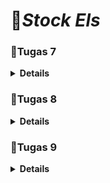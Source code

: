 # 👟*Stock Els*


### 📝Tugas 7

<details>
<summary><b>Details</b></summary>

### 1. Apa perbedaan utama antara stateless dan stateful widget dalam konteks pengembangan aplikasi Flutter?
- Stateless Widget:

    Stateless widget adalah widget yang tidak memiliki data berubah (state) di dalamnya. Ini berarti widget ini bersifat statis dan tidak dapat berubah selama masa hidupnya.
    Stateless widget cocok digunakan untuk tampilan atau komponen yang tidak perlu menyimpan atau mengubah data selama interaksi pengguna.
    Ketika data dalam widget perlu diubah, Anda perlu membuat widget yang baru dengan properti atau data yang berbeda.
- Stateful Widget:

    Stateful widget adalah widget yang dapat memiliki data berubah (state) di dalamnya. Data dalam widget ini bisa diubah selama masa hidupnya.
    Stateful widget cocok digunakan untuk komponen yang memerlukan interaksi dan perubahan data selama pengguna berinteraksi dengan aplikasi.
    Stateful widget menggunakan objek yang disebut "State" untuk menyimpan data yang dapat berubah, dan saat data ini berubah, Flutter akan membangun ulang widget ini dengan data yang diperbarui.

Contoh penggunaan:

- Stateless widget biasanya digunakan untuk menampilkan teks statis, gambar, ikon, atau tampilan yang tidak berubah.
- Stateful widget biasanya digunakan untuk hal-hal seperti formulir, daftar yang dapat digulir, permainan, atau tampilan yang perlu merespons interaksi pengguna dengan mengubah data yang terkait.

### 2. Sebutkan seluruh widget yang kamu gunakan untuk menyelesaikan tugas ini dan jelaskan fungsinya masing-masing.

-  MyHomePage (Stateless Widget):

   - Widget utama yang merupakan halaman awal aplikasi. Ini juga adalah
   - Widget yang digunakan sebagai tampilan utama aplikasi. Membungkus seluruh halaman dengan scaffold yang memiliki app bar dan tampilan body.
- Scaffold:

    Widget yang menyediakan kerangka dasar untuk halaman aplikasi dengan app bar dan body.
- AppBar:

    Widget yang digunakan untuk menampilkan bar atas aplikasi dengan judul "Stock Els" dan warna latar belakang serta pengaturan lainnya.
- body (SingleChildScrollView):

    - Widget yang merupakan area konten utama halaman.
    - Menggunakan SingleChildScrollView untuk memungkinkan kontennya dapat di-scroll jika melebihi ukuran layar.
- Padding:

    Widget yang memberikan padding (jarak) dari tepi halaman.
- Column:

    Widget yang mengatur widget-nya secara vertikal.
- Text:

    Widget yang menampilkan teks "Stock Els Shop" dengan style teks tertentu di tengah halaman.
- GridView.count:

    Widget yang digunakan untuk membuat grid dengan jumlah kolom yang telah ditentukan. Dalam program ini, digunakan untuk menampilkan ShopCard untuk setiap item dalam daftar items.
- ShopCard (Stateless Widget):

    - Widget yang digunakan untuk menampilkan setiap item toko sebagai kartu dengan latar belakang warna yang berbeda sesuai dengan nama item.
    - Menggunakan InkWell untuk menambahkan efek interaksi ketika kartu ditekan.
    - Menampilkan ikon dan teks yang sesuai dengan item toko.
- Material:

    - Widget yang digunakan untuk memberikan efek Material Design, termasuk efek elevasi, latar belakang berwarna, dan efek ink splash ketika ditekan.
    - Dalam program ini, digunakan untuk mengatur warna latar belakang kartu (ShopCard) sesuai dengan nama item.
- InkWell:

    - Widget yang digunakan untuk menambahkan efek interaksi seperti ketika kartu ditekan, akan muncul efek splash ink.
    - Dalam program ini, digunakan sebagai pembungkus eksternal untuk Container yang mengandung ikon dan teks item toko.
- Icon:

    Widget yang digunakan untuk menampilkan ikon dengan warna putih. Ikon ini diberikan melalui objek item yang berasal dari ShopItem.
- Container:

    Widget yang digunakan untuk mengelola tata letak dan tampilan di dalam kartu. Memiliki padding dan berisi ikon dan teks.
- SnackBar:

    Widget yang digunakan untuk menampilkan pesan sementara kecil di bagian bawah layar ketika tombol pada kartu ditekan. Pesan SnackBar berisi teks yang memberi tahu pengguna bahwa mereka telah menekan tombol.

### 3. Jelaskan bagaimana cara kamu mengimplementasikan checklist di atas secara step-by-step (bukan hanya sekadar mengikuti tutorial)
- [x] **Membuat sebuah program Flutter baru dengan tema inventory seperti tugas-tugas sebelumnya.**

    Jalankan *command* `flutter create stock_els` untuk men-*generate* proyek Flutter baru untuk aplikasi "Stock Els", lalu masuk ke dalam direktori proyek tersebut dengan *command* `cd stock_els`.
    
- [x] **Membuat tiga tombol sederhana dengan ikon dan teks untuk:**
    - Melihat daftar item (Lihat Item)
    - Menambah item (Tambah Item)
    - Logout (Logout)

    Pada `main.dart`:
    
    hapus `MyHomePage(title: 'Flutter Demo Home Page')` menjadi `MyHomePage()`.

    Pada `menu.dart`:
    - Tambahkan teks dan card dengan menambahkan barang-barang yang dijual. Define tipe pada list seperti berikut:
        ```
        class ShopItem {
            final String name;
            final IconData icon;

            ShopItem(this.name, this.icon);
        }
        ```
    - Ubah sifat widget halaman dari stateful menjadi stateless. Lakukan perubahan pada bagian `({super.key, required this.title})` menjadi `({Key? key}) : super(key: key);`. Selain itu, tambahkan barang-barang yang dijual (nama, harga, dan icon barang tersebut) dengan code berikut:
        ```
        final List<ShopItem> items = [
            ShopItem("Lihat Produk", Icons.checklist),
            ShopItem("Tambah Produk", Icons.add_shopping_cart),
            ShopItem("Logout", Icons.logout),
        ];
        ```
    - Lalu ubah method @override `Widget build(BuildContext context)` hingga menjadi seperti ini:
        ```
        @override
        Widget build(BuildContext context) {
            return Scaffold(
                appBar: AppBar(
                    title: const Text(
                    'Stock Els',
                    style: TextStyle(color: Colors.white),
                    ),
                    backgroundColor: Colors.grey[900],
                    elevation: 5, // Control the shadow depth
                    shadowColor: Colors.black, // Color of the shadow
                ),
                body: SingleChildScrollView(
                    // Widget wrapper yang dapat discroll
                    child: Padding(
                        padding: const EdgeInsets.all(10.0), // Set padding dari halaman
                        child: Column(
                            // Widget untuk menampilkan children secara vertikal
                            children: <Widget>[
                                const Padding(
                                    padding: EdgeInsets.only(top: 10.0, bottom: 10.0),
                                    // Widget Text untuk menampilkan tulisan dengan alignment center dan style yang sesuai
                                    child: Text(
                                        'Stock Els Shop', // Text yang menandakan toko
                                        textAlign: TextAlign.center,
                                        style: TextStyle(
                                            fontSize: 30,
                                            fontWeight: FontWeight.bold,
                                        ),
                                    ),
                                ),
                                // Grid layout
                                GridView.count(
                                    // Container pada card kita.
                                    primary: true,
                                    padding: const EdgeInsets.all(20),
                                    crossAxisSpacing: 10,
                                    mainAxisSpacing: 10,
                                    crossAxisCount: 3,
                                    shrinkWrap: true,
                                    children: items.map((ShopItem item) {
                                        // Iterasi untuk setiap item
                                        return ShopCard(item);
                                    }).toList(),
                                ),
                            ],
                        ),
                    ),
                ),
            );
        }
        ```
    - Tampilkan card dengan membuat widget stateless baru:
        ```
        class ShopCard extends StatelessWidget {
            final ShopItem item;

            const ShopCard(this.item, {super.key}); // Constructor

            @override
            Widget build(BuildContext context) {
                return Material(
                color: Colors.indigo,
                child: InkWell(
                    child: Container(
                    // Container untuk menyimpan Icon dan Text
                    padding: const EdgeInsets.all(8),
                    child: Center(
                        child: Column(
                        mainAxisAlignment: MainAxisAlignment.center,
                        children: [
                            Icon(
                            item.icon,
                            color: Colors.white,
                            size: 30.0,
                            ),
                            const Padding(padding: EdgeInsets.all(3)),
                            Text(
                            item.name,
                            textAlign: TextAlign.center,
                            style: const TextStyle(color: Colors.white),
                            ),
                        ],
                        ),
                    ),
                    ),
                ),
                );
            }
            }
        ```
- [x] **Memunculkan Snackbar dengan tulisan:**
    - "Kamu telah menekan tombol Lihat Item" ketika tombol Lihat Item ditekan.
    - "Kamu telah menekan tombol Tambah Item" ketika tombol Tambah Item ditekan.
    - "Kamu telah menekan tombol Logout" ketika tombol Logout ditekan.

    Di `menu.dart` pada `class ShopCard extends StatelessWidget` tambahkan pada method override hingga menjadi seperti di bawah ini:
    ```
    @override
    Widget build(BuildContext context){
        return Material(
            ....
            child: InkWell(
                onTap: () {
                // Memunculkan SnackBar ketika diklik
                ScaffoldMessenger.of(context)
                    ..hideCurrentSnackBar()
                    ..showSnackBar(SnackBar(
                        content: Text("Kamu telah menekan tombol ${item.name}!")));
                },
                ....
            )
        )
    }
               
    ```
- [x] **Melakukan add-commit-push ke GitHub.**

    Pada *root folder*, lakukan add-commit-push ke dalam repository GitHub yang telah ditetapkan di awal.

### Bonus
- Mengimplementasikan warna-warna yang berbeda untuk setiap tombol (Lihat Item, Tambah Item, dan Logout).

    Di `menu.dart` pada `class ShopCard extends StatelessWidget`gunakan logika if-else agar warna button untuk setiap tombolnya berbeda pada method override berikut:
    ```
    @override
    Widget build(BuildContext context) {
        var buttonColor;
        if (item.name.compareTo("Lihat Item") == 0) {
        buttonColor= Colors.pink[900];
        }
        else if (item.name.compareTo("Tambah Item") == 0) {
        buttonColor= Colors.pink[700];
        }
        else if (item.name.compareTo("Logout") == 0) {
        buttonColor= Colors.grey[700];
        }

        return Material(
            color: buttonColor, 
            ...
        )
    }
    ```
    
</details>

### 📝Tugas 8

<details>
<summary><b>Details</b></summary>

### 1. Jelaskan perbedaan antara `Navigator.push()` dan `Navigator.pushReplacement()`, disertai dengan contoh mengenai penggunaan kedua metode tersebut yang tepat!
- **`Navigator.push()`**: Menambahkan *route* baru ke dalam tumpukan *route*, memungkinkan pengguna kembali ke *route* sebelumnya. Method ini menyebabkan *route* yang ditambahkan berada pada paling atas stack, sehingga *route* yang baru saja ditambahkan tersebut akan muncul dan ditampilkan kepada pengguna.

    **Contoh:**
    ```dart
    Navigator.push(
      context,
      MaterialPageRoute(builder: (context) => ShopFormPage()),
    );
    ```

- **`Navigator.pushReplacement()`**: Menghapus *route* yang sedang ditampilkan kepada pengguna dan menggantinya dengan suatu *route*. Method ini menyebabkan aplikasi untuk berpindah dari *route* yang sedang ditampilkan kepada pengguna ke suatu *route* yang diberikan. *Route* lama pada atas stack akan digantikan secara langsung oleh *route* baru yang diberikan tanpa mengubah kondisi elemen stack yang berada di bawahnya.

    **Contoh:**
    ```dart
    Navigator.pushReplacement(
      context,
      MaterialPageRoute(builder: (context) => MyHomePage()),
    );
    ```

### 2. Jelaskan masing-masing layout widget pada Flutter dan konteks penggunaannya masing-masing!

- **`Container`**: Widget serbaguna untuk mengatur widget lain.

- **`Column` dan `Row`**: Digunakan untuk menyusun widget secara vertikal atau horizontal, berturut-turut.

- **`Stack`**: Memungkinkan penumpukan widget.

- **`ListView`**: Menampilkan daftar item yang dapat di-scroll.

- **`GridView`**: Menampilkan item dalam susunan grid.

- **`Expanded dan Flexible`** : Memberikan ruang yang sesuai berdasarkan proporsi atau prioritas.

- **`SizedBox`** : Memberikan dimensi tetap pada widget atau sebagai pemisah antara elemen.

### 3. Sebutkan apa saja elemen input pada form yang kamu pakai pada tugas kali ini dan jelaskan mengapa kamu menggunakan elemen input tersebut!
Dalam tugas ini, saya menggunakan beberapa elemen input pada formulir:

1. **`TextFormField`**: Digunakan untuk semua input seperti `nama item`, `harga item`, `ukuran item`, `jumlah item`, dan `deskripsi item`.
    - **Alasan Penggunaan**: TextFormField dipilih karena memungkinkan pengguna memasukkan teks serta dapat dengan mudah diverifikasi dan ditangani perubahan nilai. Setiap kolom formulir memerlukan input teks yang berbeda seperti nama item, harga, ukuran, jumlah, dan deskripsi. Validasi dilakukan untuk memastikan bahwa input tidak kosong dan sesuai dengan yang diharapkan, seperti memastikan bahwa input harga, ukuran, jumlah adalah angka. Selain itu, TextFormField juga menyediakan dekorasi placeholder dan label yang memudahkan pengguna untuk mengetahui keterangan dari input yang mereka isi.

2. **`ElevatedButton`**: Untuk menyimpan dan memvalidasi formulir.
    - **Alasan Penggunaan**: ElevatedButton digunakan untuk menyimpan data formulir setelah memastikan bahwa validasi telah dilalui. Ini memicu tampilan dialog yang memperlihatkan informasi yang dimasukkan, memungkinkan pengguna untuk melihat data yang telah mereka masukkan sebelum menekan tombol "OK" untuk menutup dialog.

Pemilihan elemen input ini didasarkan pada fungsionalitas masing-masing. TextFormField digunakan untuk berbagai input teks yang memerlukan validasi, sementara ElevatedButton digunakan untuk menginisiasi aksi pengguna seperti penyimpanan data setelah validasi formulir berhasil.

### 4. Bagaimana penerapan clean architecture pada aplikasi Flutter?
Clean Architecture adalah konsep yang memisahkan aplikasi ke dalam beberapa lapisan terisolasi:
## 1. Lapisan Fitur
- Merupakan lapisan presentasi yang bergantung pada framework, termasuk UI dan event handler.
- Menggunakan widget Flutter untuk menampilkan elemen pada layar.
- Menerapkan pola manajemen state seperti BLoCs, Provider, atau GetX.

## 2. Lapisan Domain
- Lapisan paling dalam yang tidak bergantung pada lapisan lainnya.
- Berisi Entities, Use Cases, dan Repository Interfaces.
- Digunakan untuk aturan bisnis aplikasi dan tidak terkait dengan implementasi spesifik Flutter.

## 3. Lapisan Data
- Bertanggung jawab atas pengambilan data dari berbagai sumber.
- Berisi implementasi repository dari lapisan domain dan data sources seperti API atau database.
- Memiliki DTO Models untuk representasi struktur JSON.

## 4. Resources dan Shared Library
- Resources: Aset seperti gambar, font, dan konfigurasi lainnya.
- Shared Library: Komponen dan fungsionalitas yang dapat digunakan kembali.
- Struktur proyek memungkinkan pengelompokan lapisan data dan domain dalam direktori "core". Terdapat pembagian direktori untuk setiap fitur (user) dan lapisan (data, domain, presentation).

## 5. Pemisahan Logika Bisnis
- Logika bisnis terletak di lapisan domain, memisahkannya dari lapisan presentasi dan data.
- Data yang dikirim ke lapisan presentasi hanya berupa entities, bukan DTO.

## 6. Dependency Injection
- Menggunakan dependency injection untuk menghubungkan lapisan domain dan data.
- Memisahkan implementasi repository dari lapisan domain untuk fleksibilitas dan perawatan yang lebih baik.

## 7. Kode yang Mudah Dimengerti
- Memberikan nama yang jelas pada kelas dan metode.
- Struktur proyek membantu pembacaan kode dengan memisahkan tugas-tugas dan mengorganisir kode dengan baik.

## 8. Tes Unit
- Menulis tes unit untuk use cases di lapisan domain.
- Memastikan kebenaran logika bisnis dan memudahkan refaktor.

## 9. Sederhana Namun Efektif
- Fokus pada sederhana namun efektif untuk memudahkan pengembangan dan pemeliharaan.
- Struktur proyek membantu pemahaman dan navigasi melalui kode.

### 5. Jelaskan bagaimana cara kamu mengimplementasikan checklist di atas secara step-by-step! (bukan hanya sekadar mengikuti tutorial)
- [x] **Membuat minimal satu halaman baru pada aplikasi, yaitu halaman formulir tambah item baru dengan ketentuan sebagai berikut:**

    Pada direktori `lib`, buat file `shoplist_form.dart` dan isi dengan kode berikut:
    ```
    import 'package:flutter/material.dart';
    import 'package:stock_els/widgets/left_drawer.dart';

    class ShopFormPage extends StatefulWidget {
        const ShopFormPage({super.key});

        @override
        State<ShopFormPage> createState() => _ShopFormPageState();
    }

    class _ShopFormPageState extends State<ShopFormPage> {
        @override
        Widget build(BuildContext context) {
            return Placeholder();
        }
    }
    ```
    - [x] **Memakai minimal tiga elemen input, yaitu `name`, `amount`, `description`. Tambahkan elemen input sesuai dengan model pada aplikasi tugas Django yang telah kamu buat.**
    
        Pada class `_ShopFormPageState` di file `shoplist_form.dart`, isi dengan kode berikut:
        ```
        ...
        final _formKey = GlobalKey<FormState>();
        String _name = "";
        int _price = 0;
        int _size = 0;
        int _amount = 0;
        String _description = "";
        @override
        Widget build(BuildContext context) {
            return Scaffold(
                appBar: AppBar(
                    title: const Center(
                    child: Text(
                        'Form Tambah Item',
                    ),
                    ),
                    backgroundColor: Colors.grey[900],
                    foregroundColor: Colors.white,
                ),
                // TODO: Tambahkan drawer yang sudah dibuat di sini
                drawer: const LeftDrawer(),
                body: Form(
                    key: _formKey,
                    child: SingleChildScrollView(
                        child: Column(
                            crossAxisAlignment: CrossAxisAlignment.start,
                            children: [
                                Padding(
                                padding: const EdgeInsets.all(8.0),
                                child: TextFormField(
                                    decoration: InputDecoration(
                                    hintText: "Nama Item",
                                    labelText: "Nama Item",
                                    border: OutlineInputBorder(
                                        borderRadius: BorderRadius.circular(5.0),
                                    ),
                                    ),
                                    onChanged: (String? value) {
                                    setState(() {
                                        _name = value!;
                                    });
                                    },
                                    validator: (String? value) {
                                    if (value == null || value.isEmpty) {
                                        return "Nama tidak boleh kosong!";
                                    }
                                    return null;
                                    },
                                ),
                                ),
                                Padding(
                                padding: const EdgeInsets.all(8.0),
                                child: TextFormField(
                                    decoration: InputDecoration(
                                    hintText: "Harga",
                                    labelText: "Harga",
                                    border: OutlineInputBorder(
                                        borderRadius: BorderRadius.circular(5.0),
                                    ),
                                    ),
                                    // TODO: Tambahkan variabel yang sesuai
                                    onChanged: (String? value) {
                                    setState(() {
                                        _price = int.parse(value!);
                                    });
                                    },
                                    validator: (String? value) {
                                    if (value == null || value.isEmpty) {
                                        return "Harga tidak boleh kosong!";
                                    }
                                    if (int.tryParse(value) == null) {
                                        return "Harga harus berupa angka!";
                                    }
                                    return null;
                                    },
                                ),
                                ),
                                Padding(
                                padding: const EdgeInsets.all(8.0),
                                child: TextFormField(
                                    decoration: InputDecoration(
                                    hintText: "Ukuran",
                                    labelText: "Ukuran",
                                    border: OutlineInputBorder(
                                        borderRadius: BorderRadius.circular(5.0),
                                    ),
                                    ),
                                    // TODO: Tambahkan variabel yang sesuai
                                    onChanged: (String? value) {
                                    setState(() {
                                        _size = int.parse(value!);
                                    });
                                    },
                                    validator: (String? value) {
                                    if (value == null || value.isEmpty) {
                                        return "Ukuran tidak boleh kosong!";
                                    }
                                    if (int.tryParse(value) == null) {
                                        return "Ukuran harus berupa angka!";
                                    }
                                    return null;
                                    },
                                ),
                                ),
                                Padding(
                                padding: const EdgeInsets.all(8.0),
                                child: TextFormField(
                                    decoration: InputDecoration(
                                    hintText: "Jumlah",
                                    labelText: "Jumlah",
                                    border: OutlineInputBorder(
                                        borderRadius: BorderRadius.circular(5.0),
                                    ),
                                    ),
                                    // TODO: Tambahkan variabel yang sesuai
                                    onChanged: (String? value) {
                                    setState(() {
                                        _amount = int.parse(value!);
                                    });
                                    },
                                    validator: (String? value) {
                                    if (value == null || value.isEmpty) {
                                        return "Jumlah tidak boleh kosong!";
                                    }
                                    if (int.tryParse(value) == null) {
                                        return "Jumlah harus berupa angka!";
                                    }
                                    return null;
                                    },
                                ),
                                ),
                                Padding(
                                padding: const EdgeInsets.all(8.0),
                                child: TextFormField(
                                    decoration: InputDecoration(
                                    hintText: "Deskripsi",
                                    labelText: "Deskripsi",
                                    border: OutlineInputBorder(
                                        borderRadius: BorderRadius.circular(5.0),
                                    ),
                                    ),
                                    onChanged: (String? value) {
                                    setState(() {
                                        // TODO: Tambahkan variabel yang sesuai
                                        _description = value!;
                                        });
                                        },
                                    ),
                                ),
                            ]
                        )
                    ),
                ),
            );
        }
        ...    
        ```
    - [x] **Memiliki sebuah tombol `Save`.**
    
        Pada class `_ShopFormPageState` di file `shoplist_form.dart`, bagian `return Scaffold(...)` isi dengan kode berikut:
        ```
        Align(
            alignment: Alignment.bottomCenter,
            child: Padding(
                padding: const EdgeInsets.all(8.0),
                child: ElevatedButton(
                    style: ButtonStyle(
                        backgroundColor:
                            MaterialStateProperty.all(Colors.green[900]),
                    ),
                    onPressed: () {
                        if (_formKey.currentState!.validate()) {
                        showDialog(
                            context: context,
                            builder: (context) {
                            return AlertDialog(
                                title: const Text('Item berhasil tersimpan!'),
                                content: SingleChildScrollView(
                                child: Column(
                                    crossAxisAlignment:
                                        CrossAxisAlignment.start,
                                    children: [
                                    Text('Nama: $_name'),
                                    Text('Harga: $_price'),
                                    Text('Ukuran: $_size'),
                                    Text('Jumlah: $_amount'),
                                    Text('Deskripsi: $_description'),
                                    // TODO: Munculkan value-value lainnya
                                    ],
                                ),
                                ),
                                actions: [
                                TextButton(
                                    child: const Text('OK'),
                                    onPressed: () {
                                    Navigator.pop(context);
                                    },
                                ),
                                ],
                            );
                            },
                        );
                        _formKey.currentState!.reset();
                        }
                    },
                    child: const Text(
                        "Save",
                        style: TextStyle(color: Colors.white),
                    ),
                ),
            ),
        ),
        ```
    - [x] **Setiap elemen input di formulir juga harus divalidasi dengan ketentuan sebagai berikut:**
        - [x] **Setiap elemen input tidak boleh kosong.**

            Pada class `_ShopFormPageState` di file `shoplist_form.dart`, bagian `return Scaffold(...)` dan di setiap bagian `child: TextFormField(...)` isi dengan kode berikut:
            ```
            ...
            validator: (String? value) {
                if (value == null || value.isEmpty) {
                    return "(nama variabel) tidak boleh kosong!";
                }
            return null;
            },
            ...
            ```
        - [x] **Setiap elemen input harus berisi data dengan tipe data atribut modelnya.**

            Pada class `_ShopFormPageState` di file `shoplist_form.dart`, bagian `return Scaffold(...)` dan di setiap bagian `child: TextFormField(...)` isi dengan kode berikut:
            ```
            ...
            validator: (String? value) {
                if (int.tryParse(value) == null) {
                    return "Ukuran harus berupa angka!";
                }
            return null;
            },
            ...
            ```
    
- [x] **Mengarahkan pengguna ke halaman form tambah item baru ketika menekan tombol `Tambah Item` pada halaman utama.**

    Pada class `MyHomePage` di `menu.dart`, bagian `return Scaffold(...)`, isi dengan kode berikut:
    ```
    import 'package:stock_els/widgets/left_drawer.dart';
    ...
    drawer: const LeftDrawer(),
    ...
    ```
    Pada class ShopCard di `shop_card.dart`, bagian `return Material(...)`, isi dengan kode berikut:
    ```
    ...
    if (item.name == "Tambah Item") {
            // TODO: Gunakan Navigator.push untuk melakukan navigasi ke MaterialPageRoute yang mencakup ShopFormPage.
            Navigator.push(
            context,
            MaterialPageRoute(builder: (context) => ShopFormPage()),
            );
    }
    ...
    ```
- [x] **Memunculkan data sesuai isi dari formulir yang diisi dalam sebuah `pop-up` setelah menekan tombol `Save` pada halaman formulir tambah item baru.**

    Pada class `_ShopFormPageState` di `shoplist_form.dart`, bagian `child: Column(...)` dan bagian `Align(...)` isi dengan kode berikut:
    ```
    onPressed: () {
        if (_formKey.currentState!.validate()) {
        showDialog(
            context: context,
            builder: (context) {
            return AlertDialog(
                title: const Text('Item berhasil tersimpan!'),
                content: SingleChildScrollView(
                child: Column(
                    crossAxisAlignment:
                        CrossAxisAlignment.start,
                    children: [
                    Text('Nama: $_name'),
                    Text('Harga: $_price'),
                    Text('Ukuran: $_size'),
                    Text('Jumlah: $_amount'),
                    Text('Deskripsi: $_description'),
                    // TODO: Munculkan value-value lainnya
                    ],
                ),
                ),
                actions: [
                TextButton(
                    child: const Text('OK'),
                    onPressed: () {
                    Navigator.pop(context);
                    },
                ),
                ],
            );
            },
        );
        }
    }
    ```
- [x] **Membuat sebuah drawer pada aplikasi dengan ketentuan sebagai berikut:**
    - [x] **Drawer minimal memiliki dua buah opsi, yaitu `Halaman Utama` dan `Tambah Item`.**

        Pada class `LeftDrawer` di `left_drawer.dart` bagian `return Drawer(...)` isi dengan kode berikut:
        ```
        ...
        ListTile(
            leading: const Icon(Icons.home_outlined),
            title: const Text('Halaman Utama'),
            // Bagian redirection ke MyHomePage
            onTap: (),
        ),
        ListTile(
            leading: const Icon(Icons.add_shopping_cart),
            title: const Text('Tambah Item'),
            // Bagian redirection ke ShopFormPage
            onTap: (),
        ),
        ...
        ```
    - [x] **Ketika memiih opsi `Halaman Utama`, maka aplikasi akan mengarahkan pengguna ke halaman utama.**

        Pada class `LeftDrawer` di `left_drawer.dart` dan bagian `ListTile` untuk halaman utama, isi dengan kode berikut:
        ```
        ...
        onTap: () {
            Navigator.pushReplacement(
                context,
                MaterialPageRoute(
                    builder: (context) => MyHomePage(),
                ));
        },
        ...
        ```
    - [x] **Ketika memiih opsi (`Tambah Item`), maka aplikasi akan mengarahkan pengguna ke halaman form tambah item baru.**

        Pada class `LeftDrawer` di `left_drawer.dart` dan bagian `ListTile` untuk halaman utama, isi dengan kode berikut:
        ```
        ...
        onTap: () {
            Navigator.pushReplacement(
                context,
                MaterialPageRoute(
                    builder: (context) => ShopFormPage(),
                ));
        },
        ...
        ```
- [x] **Melakukan add-commit-push ke GitHub.**

    Pada *root folder*, lakukan add-commit-push ke dalam repository GitHub yang telah ditetapkan di awal.
</details>


### 📝Tugas 9

<details>
<summary><b>Details</b></summary>

### 1. Apakah bisa kita melakukan pengambilan data JSON tanpa membuat model terlebih dahulu? Jika iya, apakah hal tersebut lebih baik daripada membuat model sebelum melakukan pengambilan data JSON?
Kita dapat melakukan pengambilan data JSON tanpa membuat model yaiutu dengan melakukan parsing JSON atau deserialization. Pada proyek Flutter, parsing JSON ini dapat menggunakan library yaitu `dart:convert`. Pembuatan model sebelum melakukan pengambilan data JSON akan lebih baik dalam beberapa kasus. Misalnya, jika struktur JSON kompleks dan perlu mengelola data yang lebih terstruktur pembuatan model akan lebih menguntungkan untuk memastikan bahwa tipe data yang diharapkan sesuai dengan yang diinginkan, membuat kode lebih mudah dibaca, dan mempermudah untuk refaktorisasi kode.

Oleh karena itu, tidak membuat model cocok untuk pengembangan yang cepat, sementara membuat model adalah pilihan yang lebih baik untuk kode yang lebih terstruktur, mudah dikembangkan, dan lebih aman untuk jangka panjang.

### 2. Jelaskan fungsi dari CookieRequest dan jelaskan mengapa instance CookieRequest perlu untuk dibagikan ke semua komponen di aplikasi Flutter.
CookieRequest biasanya digunakan dalam permintaan HTTP untuk melacak sesi pengguna atau menyimpan informasi spesifik pengguna. Dalam konteks Flutter, pengiriman cookies dilakukan saat melakukan permintaan HTTP. 

Mengenai pembagian instance CookieRequest ke semua komponen, hal ini biasanya dilakukan untuk memastikan konsistensi data dan status pengguna di seluruh aplikasi. Misalnya, jika pengguna memiliki data yang disimpan dalam cookies dan perlu diakses oleh banyak widget atau layar dalam aplikasi, maka perlu membagikan instance yang berisi data tersebut ke semua komponen yang membutuhkannya. Dengan cara ini, setiap komponen dapat mengakses informasi yang sama tentang pengguna yang terautentikasi dan sesi pengguna.

### 3. Jelaskan mekanisme pengambilan data dari JSON hingga dapat ditampilkan pada Flutter.
Mekanisme pengambilan data dari JSON hingga dapat ditampilkan pada Flutter adalah sebagai berikut:
1. Membuat Permintaan HTTP: Pertama, buat permintaan HTTP ke endpoint yang menyediakan data JSON (.../json). Ini biasanya dilakukan dengan menggunakan paket seperti `http` di Flutter.

2. Mendapatkan dan Mem-parsing Data JSON: Setelah mendapatkan respons dari permintaan HTTP, parsing data JSON dari respons tersebut. Ini bisa dilakukan dengan menggunakan fungsi `jsonDecode` dari paket `dart:convert`.

3. Mengubah Data JSON ke Model: Setelah data JSON diparsing, biasanya data diubah ke dalam model atau struktur data yang lebih mudah digunakan. Ini bisa dilakukan dengan membuat kelas model dan fungsi `fromJson`. Fungsi `fromJson` ini mengubah data JSON (dalam bentuk `Map<String, dynamic>`) menjadi instance dari model.

4. Menampilkan Data pada Widget: Setelah data diubah ke dalam model, data akan dapat ditampilkan pada widget di Flutter. Misalnya menggunakan `ListView.builder` untuk menampilkan daftar data, dan `Text` widget untuk menampilkan teks.

### 4. Jelaskan mekanisme autentikasi dari input data akun pada Flutter ke Django hingga selesainya proses autentikasi oleh Django dan tampilnya menu pada Flutter.
1. Input Informasi Akun di Flutter: Pengguna memasukkan data akun mereka, seperti `username` dan `password`, melalui interface Flutter.

2. Mengirim Permintaan Autentikasi ke Django: Setelah informasi akun diambil dari pengguna, Flutter mengirimkan permintaan otentikasi ke server backend yang menggunakan Django. Ini biasanya dilakukan melalui permintaan `HTTP POST` yang mencakup detail akun pengguna.

3. Verifikasi Akun oleh Django: Server Django, setelah menerima permintaan autentikasi, memverifikasi kebenaran informasi akun. Untuk manajemen otentikasi, Django biasanya memanfaatkan metode seperti `JSON Web Token (JWT)` atau sesi.

4. Respon Django dan Navigasi UI di Flutter: Flutter, setelah mendapat respon dari Django, memprosesnya dan beraksi sesuai dengan hasilnya. Jika pengguna berhasil terotentikasi, mereka biasanya diarahkan ke halaman menu utama atau bagian lain dari aplikasi.

### 5. Sebutkan seluruh widget yang kamu pakai pada tugas ini dan jelaskan fungsinya masing-masing.
1. `AppBar`: Baris di bagian atas layar untuk judul aplikasi.

2. `Scaffold`: Struktur utama dalam aplikasi Flutter.

3. `FutureBuilder`: Mengolah hasil dari Future (seperti fetchProduct()) untuk membentuk UI berdasarkan status Future.

4. `ListView.builder`: Membangun daftar item dengan jumlah yang berubah-ubah.

5. `Column`: Menata elemen dalam susunan vertikal.

6. `Text`: Widget untuk menampilkan teks di UI.

7. `Container`: Wadah untuk elemen UI, dengan opsi margin dan padding.

8. `SizedBox`: Digunakan untuk memberikan ruang vertikal antar elemen.

9. `ElevatedButton`: Tombol dengan efek elevasi, sering digunakan untuk navigasi.

10. `LeftDrawer`: Widget samping yang biasanya berisi opsi navigasi atau link.

### 6. Jelaskan bagaimana cara kamu mengimplementasikan checklist di atas secara step-by-step! (bukan hanya sekadar mengikuti tutorial)
- [x] **Memastikan deployment proyek tugas Django kamu telah berjalan dengan baik.**

    Melakukan pengecekan terhadap url web tugas deployed (cheeryl-aisyah-tugas.pbp.cs.ui.ac.id).
- [x] **Membuat halaman login pada proyek tugas Flutter.**

    Membuat file `login.dart` pada folder `screens` dan isi dengan kode di bawah ini:
    ```
    import 'package:stock_els/screens/menu.dart';
    import 'package:flutter/material.dart';
    import 'package:pbp_django_auth/pbp_django_auth.dart';
    import 'package:provider/provider.dart';

    void main() {
        runApp(const LoginApp());
    }

    class LoginApp extends StatelessWidget {
    const LoginApp({super.key});

    @override
    Widget build(BuildContext context) {
        return MaterialApp(
            title: 'Login',
            theme: ThemeData(
                primarySwatch: Colors.blue,
        ),
        home: const LoginPage(),
        );
        }
    }

    class LoginPage extends StatefulWidget {
        const LoginPage({super.key});

        @override
        _LoginPageState createState() => _LoginPageState();
    }

    class _LoginPageState extends State<LoginPage> {
        final TextEditingController _usernameController = TextEditingController();
        final TextEditingController _passwordController = TextEditingController();

        @override
        Widget build(BuildContext context) {
            final request = context.watch<CookieRequest>();
            return Scaffold(
                appBar: AppBar(
                    title: const Text('Login'),
                ),
                body: Container(
                    padding: const EdgeInsets.all(16.0),
                    child: Column(
                        mainAxisAlignment: MainAxisAlignment.center,
                        children: [
                            TextField(
                                controller: _usernameController,
                                decoration: const InputDecoration(
                                    labelText: 'Username',
                                ),
                            ),
                            const SizedBox(height: 12.0),
                            TextField(
                                controller: _passwordController,
                                decoration: const InputDecoration(
                                    labelText: 'Password',
                                ),
                                obscureText: true,
                            ),
                            const SizedBox(height: 24.0),
                            ElevatedButton(
                                onPressed: () async {
                                    String username = _usernameController.text;
                                    String password = _passwordController.text;

                                    // Cek kredensial
                                    // TODO: Ganti URL dan jangan lupa tambahkan trailing slash (/) di akhir URL!
                                    // Untuk menyambungkan Android emulator dengan Django pada localhost,
                                    // gunakan URL http://10.0.2.2/
                                    final response = await request.login("http://127.0.0.1:8000/auth/login/", {
                                    'username': username,
                                    'password': password,
                                    });
                        
                                    if (request.loggedIn) {
                                        String message = response['message'];
                                        String uname = response['username'];
                                        Navigator.pushReplacement(
                                            context,
                                            MaterialPageRoute(builder: (context) => MyHomePage()),
                                        );
                                        ScaffoldMessenger.of(context)
                                            ..hideCurrentSnackBar()
                                            ..showSnackBar(
                                                SnackBar(content: Text("$message Selamat datang, $uname.")));
                                        } else {
                                        showDialog(
                                            context: context,
                                            builder: (context) => AlertDialog(
                                                title: const Text('Login Gagal'),
                                                content:
                                                    Text(response['message']),
                                                actions: [
                                                    TextButton(
                                                        child: const Text('OK'),
                                                        onPressed: () {
                                                            Navigator.pop(context);
                                                        },
                                                    ),
                                                ],
                                            ),
                                        );
                                    }
                                },
                                child: const Text('Login'),
                            ),
                        ],
                    ),
                ),
            );
        }
    }
    ```
- [x] **Mengintegrasikan sistem autentikasi Django dengan proyek tugas Flutter.**

    DJANGO:
    Membuat `django-app` baru dengan nama `authentication` pada `stock_els`, tambahkan `authentication` ke `INSTALLED_APPS` pada `settings.py`. 

    Setelah itu, install juga library `django-cors-headers` pada `stock_els` dan tambahkan `corsheaders` ke `INSTALLED_APPS` dan  `corsheaders.middleware.CorsMiddleware` ke `MIDDLEWARE` pada `settings.py`. Tambahkan pula variabel berikut ke `settings.py`:
    ```
    CORS_ALLOW_ALL_ORIGINS = True
    CORS_ALLOW_CREDENTIALS = True
    CSRF_COOKIE_SECURE = True
    SESSION_COOKIE_SECURE = True
    CSRF_COOKIE_SAMESITE = 'None'
    SESSION_COOKIE_SAMESITE = 'None'
    ```
    
    Membuat fungsi `login` dan `logout` pada `authentication/views.py` dan routing fungsi tersebut pada `authentication/urls.py`. Tambahkan pula `path('auth/', include('authentication.urls')),` pada file `stock_els/urls.py`.

    FLUTTER:
    Install package `flutter pub add provider` dan `flutter pub add pbp_django_auth` pada proyek Flutter.
    Setelah itu, pada `main.dart` ubah class `MyApp` menjadi seperti dibawah ini:
    ```
    class MyApp extends StatelessWidget {
    const MyApp({Key? key}) : super(key: key);

    @override
    Widget build(BuildContext context) {
        return Provider(
            create: (_) {
                CookieRequest request = CookieRequest();
                return request;
            },
            child: MaterialApp(
                title: 'Stock Els',
                theme: ThemeData(
                    colorScheme: ColorScheme.fromSeed(seedColor: Colors.indigo),
                    useMaterial3: true,
                ),
                home: LoginPage()),
            );
        }
    }
    ```

- [x] **Membuat model kustom sesuai dengan proyek aplikasi Django.**

    Buka endpoint `JSON` pada proyek Django yang telah dibuat (ex: http://127.0.0.1:8000/json) dan salin data `JSON` tersebut.

    Pada situs web `Quicktype`, ubah name menjadi `Item`, sourcetype menjadi `JSON`, dan language menjadi `Dart`. Tempel data `JSON` yang telah disalin sebelumnya ke dalam textbox pada `Quicktype`. Setelah itu, copy code hasil dari data `JSON` dengan tombol yang tersedia di sisi kanan.

    Pada `lib` proyek Flutter, buat folder baru bernama `models` dan buat file `item.dart`. Isi kode `item.dart` dengan code yang telah disalin dari `Quicktype`.
- [x] **Membuat halaman yang berisi daftar semua item yang terdapat pada endpoint JSON di Django yang telah kamu deploy.**

    Pada proyek Flutter, pada `lib/screens` buat file baru bernama `list_item.dart`. Isi file baru tersebut dengan kode:
    ```
    import 'package:flutter/material.dart';
    import 'package:http/http.dart' as http;
    import 'dart:convert';
    import 'package:stock_els/models/item.dart';
    import 'package:stock_els/screens/detail_item.dart';
    import 'package:stock_els/widgets/left_drawer.dart';

    class ItemPage extends StatefulWidget {
    const ItemPage({Key? key}) : super(key: key);

    @override
    _ItemPageState createState() => _ItemPageState();
    }

    class _ItemPageState extends State<ItemPage> {
    Future<List<Item>> fetchItem() async {
        // TODO: Ganti URL dan jangan lupa tambahkan trailing slash (/) di akhir URL!
        var url = Uri.parse(
            'http://127.0.0.1:8000/json/');
        var response = await http.get(
        url,
        headers: {"Content-Type": "application/json"},
        );

        // melakukan decode response menjadi bentuk json
        var data = jsonDecode(utf8.decode(response.bodyBytes));

        // melakukan konversi data json menjadi object Item
        List<Item> list_item = [];
        for (var d in data) {
        if (d != null) {
            list_item.add(Item.fromJson(d));
        }
        }
        return list_item;
    }
    ...
    ```
    - [x] **Tampilkan name, amount, dan description dari masing-masing item pada halaman ini.**

    Pada `list_item.dart`, override `Widget build` dan isi `Scaffold` hingga kodenya menjadi seperti berikut:
    ```
    @override
    Widget build(BuildContext context) {
        return Scaffold(
            appBar: AppBar(
            title: const Text('Item'),
            ),
            drawer: const LeftDrawer(),
            body: FutureBuilder(
                future: fetchItem(),
                builder: (context, AsyncSnapshot snapshot) {
                if (snapshot.data == null) {
                    return const Center(child: CircularProgressIndicator());
                } else {
                    if (!snapshot.hasData) {
                    return const Column(
                        children: [
                        Text(
                            "Tidak ada data produk.",
                            style:
                            TextStyle(color: Color(0xff59A5D8), fontSize: 20),
                        ),
                        SizedBox(height: 8),
                        ],
                    );
                    } else {
                    return ListView.builder(
                        itemCount: snapshot.data!.length,
                        itemBuilder: (_, index) => Container(
                            margin: const EdgeInsets.symmetric(
                                horizontal: 16, vertical: 12),
                            padding: const EdgeInsets.all(20.0),
                            child: Column(
                            mainAxisAlignment: MainAxisAlignment.start,
                            crossAxisAlignment: CrossAxisAlignment.start,
                            children: [
                                Text(
                                "${snapshot.data![index].fields.name}",
                                style: const TextStyle(
                                    fontSize: 18.0,
                                    fontWeight: FontWeight.bold,
                                ),
                                ),
                                const SizedBox(height: 10),
                                Text("${snapshot.data![index].fields.amount}"),
                                const SizedBox(height: 10),
                                Text(
                                    "${snapshot.data![index].fields.description}"),
                            ],
                            ),
                        ));
                    }
                }
                }
            )
            );
    }
    ```

- [x] **Membuat halaman detail untuk setiap item yang terdapat pada halaman daftar Item.**

    Pada proyek Flutter, pada `lib/screens` buat file baru bernama `detail_item.dart`. Isi file baru tersebut dengan kode:
    ```
    import 'package:flutter/material.dart';
    import 'package:http/http.dart' as http;
    import 'dart:convert';
    import 'package:stock_els/models/item.dart';
    import 'package:stock_els/widgets/left_drawer.dart';
    import 'package:stock_els/screens/list_item.dart';

    class DetailItemPage extends StatelessWidget {
        const DetailItemPage({Key? key, required this.id}) : super(key: key);
        final int id;

        Future<List<Item>> fetchItem() async {
            // TODO: Ganti URL dan jangan lupa tambahkan trailing slash (/) di akhir URL!
            var url = Uri.parse(
                'http://127.0.0.1:8000/json/${id}');
            var response = await http.get(
            url,
            headers: {"Content-Type": "application/json"},
            );

            // melakukan decode response menjadi bentuk json
            var data = jsonDecode(utf8.decode(response.bodyBytes));

            // melakukan konversi data json menjadi object Item
            List<Item> list_item = [];
            for (var d in data) {
            if (d != null) {
                list_item.add(Item.fromJson(d));
            }
            }
            return list_item;
        }
    ...
    }
    ```
    - [x] **Halaman ini dapat diakses dengan menekan salah satu item pada halaman daftar Item.**

        Pada file `screens/list_item.dart`, tambahkan kode berikut di bagian `return ListView.builder(...)`:
        ```
        ...
        ElevatedButton(
            onPressed: () async {
            Navigator.pushReplacement(
                context,
                MaterialPageRoute(builder: (context) => DetailItemPage(id: snapshot.data![index].pk)),
            );
            },
            child: const Text('Detail Item'),
        ),
        ...
        ```

    - [x] **Tampilkan seluruh atribut pada model item kamu pada halaman ini.**

        Pada file `screens/detail_item.dart`, tambahkan kode berikut ini menyesuaikan dengan model yang telah didefinisikan pada proyek Django:
        ```
        @override
        Widget build(BuildContext context) {
            return Scaffold(
                appBar: AppBar(
                title: const Text('Detail Item'),
                ),
                drawer: const LeftDrawer(),
                body: FutureBuilder(
                    future: fetchItem(),
                    builder: (context, AsyncSnapshot snapshot) {
                    if (snapshot.data == null) {
                        return const Center(child: CircularProgressIndicator());
                    } else {
                        if (!snapshot.hasData) {
                        return const Column(
                            children: [
                            Text(
                                "Tidak ada data produk.",
                                style:
                                TextStyle(color: Color(0xff59A5D8), fontSize: 20),
                            ),
                            SizedBox(height: 8),
                            ],
                        );
                        } else {
                        return ListView.builder(
                            itemCount: snapshot.data!.length,
                            itemBuilder: (_, index) => Container(
                                margin: const EdgeInsets.symmetric(
                                    horizontal: 16, vertical: 12),
                                padding: const EdgeInsets.all(20.0),
                                child: Column(
                                mainAxisAlignment: MainAxisAlignment.start,
                                crossAxisAlignment: CrossAxisAlignment.start,
                                children: [
                                    Text(
                                    "${snapshot.data![index].fields.name}",
                                    style: const TextStyle(
                                        fontSize: 18.0,
                                        fontWeight: FontWeight.bold,
                                    ),
                                    ),
                                    const SizedBox(height: 10),
                                    Text("Amount: ${snapshot.data![index].fields.amount}"),
                                    const SizedBox(height: 10),
                                    Text("Price: ${snapshot.data![index].fields.price}"),
                                    const SizedBox(height: 10),
                                    Text("Size: ${snapshot.data![index].fields.size}"),
                                    const SizedBox(height: 10),
                                    Text("Description: ${snapshot.data![index].fields.description}"),
                                ],
                                ),
                            )
                            );
                        }
                    }
                    }
                )
            );
        }
        ```
    - [x] **Tambahkan tombol untuk kembali ke halaman daftar item.**
    
        Pada file `screens/detail_item.dart`, tambahkan kode berikut  pada bagian `FutureBuilder(..)`:
        ```
        ...
        ElevatedButton(
            onPressed: () async {
                Navigator.pushReplacement(
                    context,
                    MaterialPageRoute(builder: (context) => ItemPage()),
                );
            },
            child: const Text('Kembali'),
            ),
        ...
        ```
- [x] **Melakukan add-commit-push ke GitHub.**

    Pada *root folder*, lakukan add-commit-push ke dalam repository GitHub yang telah ditetapkan di awal.

</details>